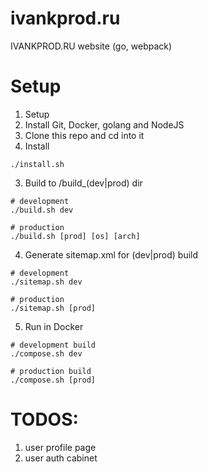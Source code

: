 # ivankprod.ru
IVANKPROD.RU website
(go, webpack)

# Setup
1. Setup
  1. Install Git, Docker, golang and NodeJS
  2. Clone this repo and cd into it
2. Install
```shell
./install.sh
```
3. Build to /build_(dev|prod) dir
```shell
# development
./build.sh dev

# production
./build.sh [prod] [os] [arch]
```

4. Generate sitemap.xml for (dev|prod) build
```shell
# development
./sitemap.sh dev

# production
./sitemap.sh [prod]
```

5. Run in Docker
```shell
# development build
./compose.sh dev

# production build
./compose.sh [prod]
```

# TODOS:
1. user profile page
2. user auth cabinet
